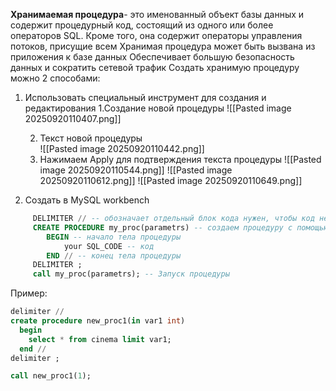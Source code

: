 **Хранимаемая процедура**- это именованный объект базы данных и содержит процедурный код, состоящий из одного или более операторов SQL. Кроме того, она содержит операторы управления потоков, присущие всем 
Хранимая процедура может быть вызвана из приложения к базе данных
Обеспечивает большую безопасность данных и сократить сетевой трафик 
Создать хранимую процедуру можно 2 способами:
1. Использовать специальный инструмент для создания и редактирования
	1.Создание новой процедуры
		 ![[Pasted image 20250920110407.png]]
		
	2. Текст новой процедуры  
		![[Pasted image 20250920110442.png]]
	3. Нажимаем Apply для подтверждения текста процедуры 
		![[Pasted image 20250920110544.png]]
		![[Pasted image 20250920110612.png]]
		![[Pasted image 20250920110649.png]]
1. Создать в MySQL workbench
``` SQL
	 DELIMITER // -- обозначает отдельный блок кода нужен, чтобы код не прирывался при выполнении кода в теле процедуры
	 CREATE PROCEDURE my_proc(parametrs) -- создаем процедуру с помощью команды CREATE аналогия с объявлением функций в С++
		BEGIN -- начало тела процедуры
			your SQL_CODE -- код
		END // -- конец тела процедуры
	 DELIMITER ;  
	 call my_proc(parametrs); -- Запуск процедуры
```
Пример:
``` SQL
delimiter //
create procedure new_proc1(in var1 int)
  begin 
    select * from cinema limit var1;
  end //
delimiter ;

call new_proc1(1); 
```
